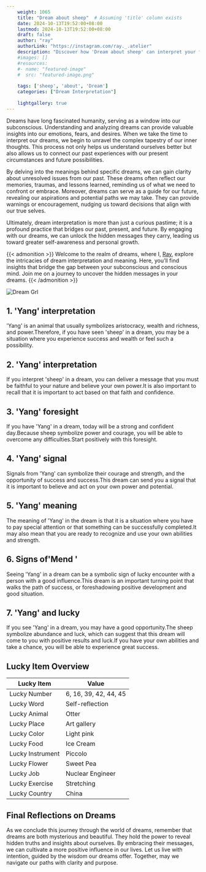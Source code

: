 ```yaml
---
    weight: 1065
    title: "Dream about sheep"  # Assuming 'title' column exists
    date: 2024-10-13T19:52:00+08:00
    lastmod: 2024-10-13T19:52:00+08:00
    draft: false
    author: "ray"
    authorLink: "https://instagram.com/ray._.atelier"
    description: "Discover how 'Dream about sheep' can interpret your future and uncover its significant meanings in your life."
    #images: []
    #resources:
    #- name: "featured-image"
    #  src: "featured-image.png"
    
    tags: ['sheep', 'about', 'Dream']
    categories: ["Dream Interpretation"]
    
    lightgallery: true
---
```

    
Dreams have long fascinated humanity, serving as a window into our subconscious. Understanding and analyzing dreams can provide valuable insights into our emotions, fears, and desires. When we take the time to interpret our dreams, we begin to unravel the complex tapestry of our inner thoughts. This process not only helps us understand ourselves better but also allows us to connect our past experiences with our present circumstances and future possibilities.

By delving into the meanings behind specific dreams, we can gain clarity about unresolved issues from our past. These dreams often reflect our memories, traumas, and lessons learned, reminding us of what we need to confront or embrace. Moreover, dreams can serve as a guide for our future, revealing our aspirations and potential paths we may take. They can provide warnings or encouragement, nudging us toward decisions that align with our true selves.

Ultimately, dream interpretation is more than just a curious pastime; it is a profound practice that bridges our past, present, and future. By engaging with our dreams, we can unlock the hidden messages they carry, leading us toward greater self-awareness and personal growth.

{{< admonition >}}
Welcome to the realm of dreams, where I, [Ray](https://instagram.com/ray._.atelier), explore the intricacies of dream interpretation and meaning. Here, you’ll find insights that bridge the gap between your subconscious and conscious mind. Join me on a journey to uncover the hidden messages in your dreams.
{{< /admonition >}}

![Dream Grl](https://cdn.pixabay.com/photo/2017/11/02/03/35/gothic-2910057_1280.jpg "Dream Grl")

## 1. 'Yang' interpretation
'Yang' is an animal that usually symbolizes aristocracy, wealth and richness, and power.Therefore, if you have seen 'sheep' in a dream, you may be a situation where you experience success and wealth or feel such a possibility.

## 2. 'Yang' interpretation
If you interpret 'sheep' in a dream, you can deliver a message that you must be faithful to your nature and believe your own power.It is also important to recall that it is important to act based on that faith and confidence.

## 3. 'Yang' foresight
If you have 'Yang' in a dream, today will be a strong and confident day.Because sheep symbolize power and courage, you will be able to overcome any difficulties.Start positively with this foresight.

## 4. 'Yang' signal
Signals from 'Yang' can symbolize their courage and strength, and the opportunity of success and success.This dream can send you a signal that it is important to believe and act on your own power and potential.

## 5. 'Yang' meaning
The meaning of 'Yang' in the dream is that it is a situation where you have to pay special attention or that something can be successfully completed.It may also mean that you are ready to recognize and use your own abilities and strength.

## 6. Signs of'Mend '
Seeing 'Yang' in a dream can be a symbolic sign of lucky encounter with a person with a good influence.This dream is an important turning point that walks the path of success, or foreshadowing positive development and good situation.

## 7. 'Yang' and lucky
If you see 'Yang' in a dream, you may have a good opportunity.The sheep symbolize abundance and luck, which can suggest that this dream will come to you with positive results and luck.If you have your own abilities and take a chance, you will be able to experience great success.

## Lucky Item Overview
| Lucky Item          | Value              |
|---------------|--------------------|
| Lucky Number        | 6, 16, 39, 42, 44, 45  |
| Lucky Word          | Self-reflection |
| Lucky Animal        | Otter |
| Lucky Place         | Art gallery     |
| Lucky Color         | Light pink     |
| Lucky Food          | Ice Cream      |
| Lucky Instrument    | Piccolo |
| Lucky Flower        | Sweet Pea    |
| Lucky Job           | Nuclear Engineer       |
| Lucky Exercise      | Stretching  |
| Lucky Country       | China    |


##  Final Reflections on Dreams

As we conclude this journey through the world of dreams, remember that dreams are both mysterious and beautiful. They hold the power to reveal hidden truths and insights about ourselves. By embracing their messages, we can cultivate a more positive influence in our lives. Let us live with intention, guided by the wisdom our dreams offer. Together, may we navigate our paths with clarity and purpose.
